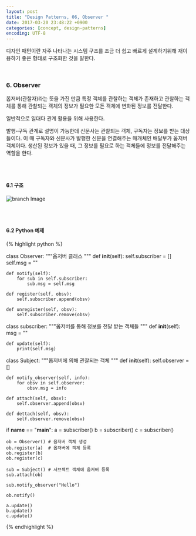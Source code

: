 ```yaml
---
layout: post
title: "Design Patterns, 06, Observer "
date: 2017-03-20 23:48:22 +0900
categories: [concept, design-patterns]
encoding: UTF-8
---
```


디자인 패턴이란 자주 나타나는 시스템 구조를 조금 더 쉽고 빠르게 설계하기위해 재이용하기 좋은 형태로 
구조화한 것을 말한다.  

<br/>


### 6. Observer
옵저버(관찰자)라는 뜻을 가진 만큼 특정 객체를 관찰하는 객체가 존재하고 관찰하는 객체를 통해 
관찰되는 객체의 정보가 필요한 모든 객체에 변화된 정보를 전달한다. 

일반적으로 일대다 관계 활용을 위해 사용한다. 

발행-구독 관계로 설명이 가능한데 신문사는 관찰되는 객체, 구독자는 정보를 받는 대상들이다. 이 때 구독자와
신문사가 발행한 신문을 연결해주는 매개체인 배달부가 옵저버 객체이다. 생산된 정보가 있을 때, 그 정보를 필요로
하는 객체들에 정보를 전달해주는 역할을 한다. 



<br/>
<br/>

#### 6.1 구조

![branch Image](https://raw.githubusercontent.com/Sanghak-Lee/blog/master/static/img/_posts/observer.png)



<br/>
<br/>

#### 6.2 Python 예제



{% highlight python %}



class Observer: 
    """옵저버 클래스
    """
    def __init__(self):
        self.subscriber = []
        self.msg = ""

    def notify(self):
        for sub in self.subscriber:
            sub.msg = self.msg

    def register(self, obsv):
        self.subscriber.append(obsv)

    def unregister(self, obsv):
        self.subscriber.remove(obsv)


class subscriber:
    """옵저버를 통해 정보를 전달 받는 객체들
    """
    def __init__(self):
        msg = ""

    def update(self):
        print(self.msg)


class Subject:
    """옵저버에 의해 관찰되는 객체
    """
    def __init__(self):
        self.observer = []

    def notify_observer(self, info):
        for obsv in self.observer:
            obsv.msg = info

    def attach(self, obsv):
        self.observer.append(obsv)

    def dettach(self, obsv):
        self.observer.remove(obsv)


if __name__ == "__main__":
    a = subscriber() 
    b = subscriber()
    c = subscriber()
    
    ob = Observer() # 옵저버 객체 생성
    ob.register(a)  # 옵저버에 객체 등록
    ob.register(b)
    ob.register(c)

    sub = Subject() # 서브젝트 객체에 옵저버 등록
    sub.attach(ob)
    
    sub.notify_observer("Hello")

    ob.notify()
    
    a.update()
    b.update()
    c.update()


    

{% endhighlight %}



<br/>
<br/>

